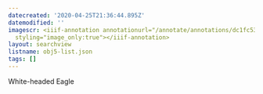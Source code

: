 ```yaml
---
datecreated: '2020-04-25T21:36:44.895Z'
datemodified: ''
imagescr: <iiif-annotation annotationurl="/annotate/annotations/dc1fc53e-873c-11ea-a7fc-5254008afee6.json"
  styling="image_only:true"></iiif-annotation>
layout: searchview
listname: obj5-list.json
tags: []
---
```

White-headed Eagle